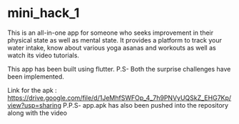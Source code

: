 # mini_hack_1

This is an all-in-one app for someone who seeks improvement in their physical state as well as mental state. It provides a platform 
to track your water intake, know about various yoga asanas and workouts as well as watch its video tutorials.

This app has been built using flutter.
P.S- Both the surprise challenges have been implemented.

Link for the apk : https://drive.google.com/file/d/1JeMhfSWFOp_4_7h9PNVyUQSkZ_EHG7Kp/view?usp=sharing
P.P.S- app.apk has also been pushed into the repository along with the video
